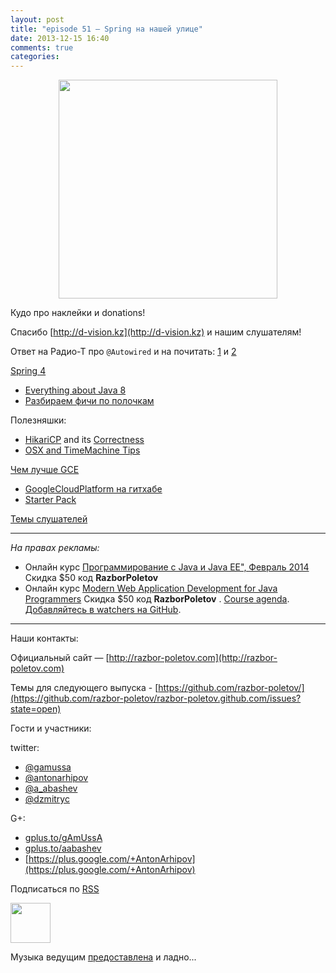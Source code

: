 ```yaml
---
layout: post
title: "episode 51 — Spring на нашей улице"
date: 2013-12-15 16:40
comments: true
categories: 
---
```


<div class="separator" style="clear: both; text-align: center;">
<a href="https://raw.github.com/razbor-poletov/razbor-poletov.github.com/source/source/images/razbor_51_text.jpg" imageanchor="1" style="margin-left: 1em; margin-right: 1em;"><img border="0" height="350" src="https://raw.github.com/razbor-poletov/razbor-poletov.github.com/source/source/images/razbor_51_text.jpg" width="350" /></a>
</div>

Кудо про наклейки и donations!

Спасибо [http://d-vision.kz](http://d-vision.kz) и нашим слушателям!

Ответ на Радио-Т про `@Autowired` и на почитать: [1](http://www.mkyong.com/unittest/junit-4-vs-testng-comparison/) и [2](http://picocontainer.codehaus.org/constructor-injection.html)

[Spring 4](https://spring.io/blog/2013/12/12/announcing-spring-framework-4-0-ga-release) 

* [Everything about Java 8](http://www.techempower.com/blog/2013/03/26/everything-about-java-8/)
* [Разбираем фичи по полочкам](http://zeroturnaround.com/rebellabs/java-8-revealed-lambdas-default-methods-and-bulk-data-operations/)

Полезняшки:

* [HikariCP](http://brettwooldridge.github.io/HikariCP/) and its [Correctness](https://github.com/brettwooldridge/HikariCP/wiki/Correctness)
* [OSX and TimeMachine Tips](http://pondini.org/OSX/Home.html)

[Чем лучше GCE](http://yourstory.com/2013/12/google-compute-engine-better-than-aws/) 

* [GoogleCloudPlatform на гитхабе](https://github.com/GoogleCloudPlatform)
* [Starter Pack](https://cloud.google.com/developers/starterpack/) 

[Темы слушателей](https://github.com/razbor-poletov/razbor-poletov.github.com/issues/8)

---

_На правах рекламы:_

* Онлайн курс [Программирование с Java и Java EE", Февраль 2014](http://www.eventbrite.com/e/java-java-ee-2014-tickets-9637639439) Скидка $50 код **RazborPoletov**
* Онлайн курс [Modern Web Application Development for Java Programmers](http://www.eventbrite.com/e/modern-web-application-development-for-java-programmers-tickets-9775299183) Скидка $50 код **RazborPoletov** . [Course agenda](https://github.com/yfain/WebDevForJavaProgrammers). [Добавляйтесь в watchers на GitHub](https://github.com/yfain/WebDevForJavaProgrammers/watchers).

---

Наши контакты:

Официальный сайт — [http://razbor-poletov.com](http://razbor-poletov.com)

Темы для следующего выпуска - [https://github.com/razbor-poletov/](https://github.com/razbor-poletov/razbor-poletov.github.com/issues?state=open)

Гости и участники:

twitter: 

 * [@gamussa](https://twitter.com/#!/gamussa)
 * [@antonarhipov](https://twitter.com/#!/antonarhipov)
 * [@a_abashev](https://twitter.com/#!/a_abashev)
 * [@dzmitryc ](https://twitter.com/#!/@dzmitryc)

G+:

 * [gplus.to/gAmUssA](http://gplus.to/gAmUssA) 
 * [gplus.to/aabashev](http://gplus.to/aabashev) 
 * [https://plus.google.com/+AntonArhipov](https://plus.google.com/+AntonArhipov) 

<!-- player goes here-->

<audio preload="none">
   <source src="http://traffic.libsyn.com/razborpoletov/razbor_51.mp3" type="audio/mp3" />
   Your browser does not support the audio tag.
</audio>

Подписаться по [RSS](http://feeds.feedburner.com/razbor-podcast)

<!-- episode file link goes here-->
<a href="http://traffic.libsyn.com/razborpoletov/razbor_51.mp3" imageanchor="1" style="clear: left; margin-bottom: 1em; margin-left: auto; margin-right: 2em;"><img border="0" height="64" src="http://2.bp.blogspot.com/-qkfh8Q--dks/T0gixAMzuII/AAAAAAAAHD0/O5LbF3vvBNQ/s200/1330127522_mp3.png" width="64" /></a>

Музыка ведущим [предоставлена](http://www.audiobank.fm/single-music/27/111/More-And-Less/) и ладно...